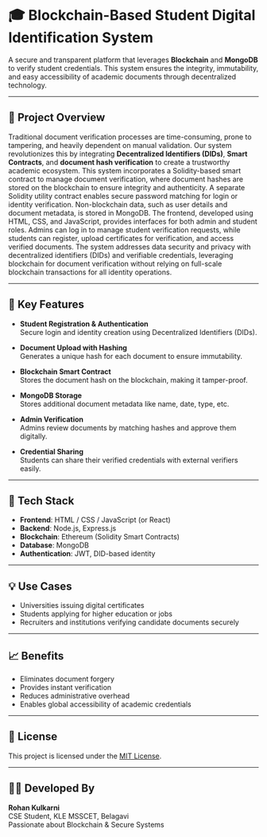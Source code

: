 # 🎓 Blockchain-Based Student Digital Identification System

A secure and transparent platform that leverages **Blockchain** and **MongoDB** to verify student credentials. This system ensures the integrity, immutability, and easy accessibility of academic documents through decentralized technology.

---

## 🚀 Project Overview

Traditional document verification processes are time-consuming, prone to tampering, and heavily dependent on manual validation. Our system revolutionizes this by integrating **Decentralized Identifiers (DIDs)**, **Smart Contracts**, and **document hash verification** to create a trustworthy academic ecosystem.
 This system incorporates a Solidity-based smart contract to manage document verification, where document hashes are stored on the blockchain to ensure integrity and authenticity. A separate Solidity utility contract enables secure password matching for login or identity verification. Non-blockchain data, such as user details and document metadata, is stored in MongoDB. The frontend, developed using HTML, CSS, and JavaScript, provides interfaces for both admin and student roles. Admins can log in to manage student verification requests, while students can register, upload certificates for verification, and access verified documents. The system addresses data security and privacy with decentralized identifiers (DIDs) and verifiable credentials, leveraging blockchain for document verification without relying on full-scale blockchain transactions for all identity operations.

---

## 🔐 Key Features

- **Student Registration & Authentication**  
  Secure login and identity creation using Decentralized Identifiers (DIDs).

- **Document Upload with Hashing**  
  Generates a unique hash for each document to ensure immutability.

- **Blockchain Smart Contract**  
  Stores the document hash on the blockchain, making it tamper-proof.

- **MongoDB Storage**  
  Stores additional document metadata like name, date, type, etc.

- **Admin Verification**  
  Admins review documents by matching hashes and approve them digitally.

- **Credential Sharing**  
  Students can share their verified credentials with external verifiers easily.

---

## 🧰 Tech Stack

- **Frontend**: HTML / CSS / JavaScript (or React)
- **Backend**: Node.js, Express.js
- **Blockchain**: Ethereum (Solidity Smart Contracts)
- **Database**: MongoDB
- **Authentication**: JWT, DID-based identity

---

## 💡 Use Cases

- Universities issuing digital certificates  
- Students applying for higher education or jobs  
- Recruiters and institutions verifying candidate documents securely  

---

## 📈 Benefits

- Eliminates document forgery  
- Provides instant verification  
- Reduces administrative overhead  
- Enables global accessibility of academic credentials  

---

## 📄 License

This project is licensed under the [MIT License](LICENSE).

---

## 👨‍💻 Developed By

**Rohan Kulkarni**  
 CSE Student, KLE MSSCET, Belagavi  
Passionate about Blockchain & Secure Systems  
